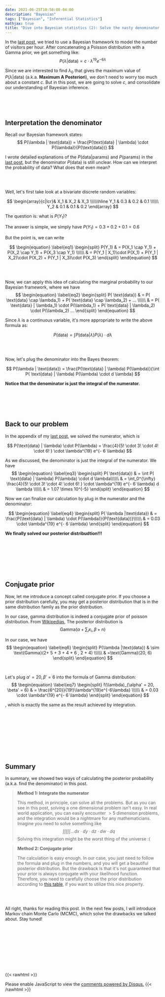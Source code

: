 ```yaml
---
date: 2021-06-25T10:58:08-04:00
description: "Bayesian"
tags: ["Bayesian", "Inferential Statistics"]
mathjax: true
title: "Dive into Bayesian statistics (2): Solve the nasty denominator!"
---
```



In the [last post](https://jasontan-code.github.io/blog/bayesian-1/), we tried to use a Bayesian framework to model the number of visitors per hour. After concatenating a Poisson distribution with a Gamma prior, we get something like: 
$$
P(\lambda | \text{data}) = c \cdot \lambda^{19} e^{-6\lambda}
$$

Since we are interested to find $\lambda_0$ that gives the maximum value of $P(\lambda | \text{data})$ (a.k.a. **Maximum A Posteriori**), we don't need to worry too much about a constant $c$. But in this post, we are going to solve $c$, and consolidate our understanding of Bayesian inference.

&nbsp;  
&nbsp;  
&nbsp;  


## Interpretation the denominator

Recall our Bayesian framework states:
$$
P(\lambda | \text{data}) = \frac{P(\text{data} | \lambda) \cdot P(\lambda)}{P(\text{data})}
$$

I wrote detailed explanations of the $P(\text{data} | \text{params})$ and $P(\text{params})$ in the [last post](https://jasontan-code.github.io/blog/bayesian-1/), but the denominator $P(\text{data})$ is still unclear. How can we interpret the probability of data? What does that even mean?

&nbsp;  
&nbsp;  

Well, let's first take look at a bivariate discrete random variables:

$$
\begin{array}{c|lcr}& X_1 & X_2 & X_3 
\\\\\\hline Y_1 & 0.3 & 0.2 & 0.1  \\\\\\
Y_2 & 0.1 & 0.1 & 0.2  \end{array} 
$$

The question is: what is $P(Y_1)$? 

The answer is simple, we simply have $P(Y_1) = 0.3 + 0.2 + 0.1 = 0.6$

But the point is, we can write

$$
\begin{equation} \label{eq1}
\begin{split}
P(Y_1) & =  P(X_1 \cap Y_1) + P(X_2 \cap Y_1) + P(X_3 \cap Y_1) \\\\\\
 & = P(Y_1 | X_1)\cdot P(X_1) + P(Y_1 | X_2)\cdot P(X_2)  + P(Y_1 | X_3)\cdot P(X_3) 
\end{split}
\end{equation}
$$

&nbsp;  
&nbsp;  

Now, we can apply this idea of calculating the marginal probability to our Bayesian framework, where we have 
$$
\begin{equation} \label{eq2}
\begin{split}
P( \text{data}) & = P( \text{data} \cap \lambda_1) + P( \text{data} \cap \lambda_2) + ... \\\\\\
 & = P( \text{data} | \lambda_1) \cdot P(\lambda_1) + P( \text{data} | \lambda_2) \cdot P(\lambda_2) ...
\end{split}
\end{equation}
$$



Since $\lambda$ is a continuous variable, it's more appropriate to write the above formula as:

$$
P( \text{data}) = \int P( \text{data} | \lambda) P(\lambda)  \cdot  d \lambda
$$


&nbsp;  
&nbsp;  

Now, let's plug the denominator into the Bayes theorem: 

$$
P(\lambda | \text{data}) = \frac{P(\text{data} | \lambda) P(\lambda)}{\int P( \text{data} | \lambda) P(\lambda)  \cdot  d \lambda}
$$

**Notice that the denominator is just the integral of the numerator.**

&nbsp;  
&nbsp;  
&nbsp;  
&nbsp;  






## Back to our problem

In the appendix of my [last post](https://jasontan-code.github.io/blog/bayesian-1/), we solved the numerator, which is 

$$
P(\text{data} | \lambda) \cdot P(\lambda)  =  \frac{4}{5! \cdot 3! \cdot 4! \cdot 6! } \cdot \lambda^{19} e^{- 6 \lambda}
$$

As we discussed, the denominator is just the integral of the numerator. We have 
$$
\begin{equation} \label{eq3}
\begin{split}
P( \text{data}) & =  \int P( \text{data} | \lambda) P(\lambda)  \cdot  d \lambda\\\\\\
 & = \int_0^{\infty} \frac{4}{5! \cdot 3! \cdot 4! \cdot 6! } \cdot \lambda^{19} e^{- 6 \lambda} d \lambda \\\\\\
 & = 1.07 \times 10^{-5}
\end{split}
\end{equation}
$$


Now we can finalize our calculation by plug in the numerator and the denominator:

$$
\begin{equation} \label{eq4}
\begin{split}
P( \lambda  |\text{data}) & =  \frac{P(\text{data} | \lambda) \cdot P(\lambda)}{P(\text{data})}\\\\\\
 & = 0.03 \cdot \lambda^{19} e^{- 6 \lambda}
\end{split}
\end{equation}
$$


**We finally solved our posterior distribudtion!!!**


&nbsp;  
&nbsp;  
&nbsp;  
&nbsp;  
&nbsp;  
&nbsp;  

## Conjugate prior

Now, let me introduce a concept called conjugate prior. If you choose a prior distribution carefully, you may get a posterior distribution that is in the same distribution family as the prior distribution. 


In our case, gamma distribution is indeed a conjugate prior of poisson distribution. From [Wikipedias](https://en.wikipedia.org/wiki/Gamma_distribution), The posterior distribution is 
$$\text{Gamma}(\alpha + \sum_i x_i , \beta + n)$$

In our case, we have 
$$
\begin{equation} \label{eq6}
\begin{split}
P(\lambda |\text{data}) & \sim \text{Gamma}(2+ 5 + 3 + 4 + 6 , 2 + 4) \\\\\\
 & =\text{Gamma}(20, 6)
\end{split}
\end{equation}
$$

&nbsp;  

Let's plug $\alpha' = 20, \beta' = 6$ into the formula of Gamma distribution:
$$
\begin{equation} \label{eq7}
\begin{split}
f(\lambda)_{\alpha' = 20, \beta' = 6} & = \frac{6^{20}}{19!}\lambda^{19}e^{-6\lambda} \\\\\\
& = 0.03 \cdot \lambda^{19} e^{- 6 \lambda}
\end{split}
\end{equation}
$$

, which is exactly the same as the result achieved by integration.



&nbsp;  
&nbsp;  
&nbsp;  
&nbsp;  
&nbsp;  
&nbsp;  
&nbsp;  
&nbsp;  

## Summary

In summary, we showed two ways of calculating the posterior probability (a.k.a. find the denominator) in this post. 

> **Method 1: Integrate the numerator** 
> 
> This method, in principle, can solve all the problems. But as you can see in this post, solving a one dimensional problem isn't easy. In real world application, you can easily encounter $> 5$ dimension problems, and the integration would be a nightmare for any mathematicians. Imagine you need to solve something like $$\int \int \int \int \int ... dx \cdot dy \cdot dz \cdot dw \cdot dq$$
> Solving this integration might be the worst thing of the universe :( 


> **Method 2: Conjugate prior**
>
> The calculation is easy enough. In our case, you just need to follow the formula and plug in the numbers, and you will get a beautiful posterior distribution. But the drawback is that it's not guaranteed that your prior is always conjugate with your likelihood function. Therefore, you need to carefully choose the prior distribution according to [this table](https://en.wikipedia.org/wiki/Conjugate_prior#Table_of_conjugate_distributions), if you want to utilize this nice property.


&nbsp;  
&nbsp;  

All right, thanks for reading this post. In the next few posts, I will introduce Markov chain Monte Carlo (MCMC), which solve the drawbacks we talked about. Stay tuned!

&nbsp;  
&nbsp;  
&nbsp;  
&nbsp;  
&nbsp;  
&nbsp;  
&nbsp;  
&nbsp;  

{{< rawhtml >}}
<div id="disqus_thread"></div>
<script>
    /**
    *  RECOMMENDED CONFIGURATION VARIABLES: EDIT AND UNCOMMENT THE SECTION BELOW TO INSERT DYNAMIC VALUES FROM YOUR PLATFORM OR CMS.
    *  LEARN WHY DEFINING THESE VARIABLES IS IMPORTANT: https://disqus.com/admin/universalcode/#configuration-variables    */
    /*
    var disqus_config = function () {
    this.page.url = PAGE_URL;  // Replace PAGE_URL with your page's canonical URL variable
    this.page.identifier = PAGE_IDENTIFIER; // Replace PAGE_IDENTIFIER with your page's unique identifier variable
    };
    */
    (function() { // DON'T EDIT BELOW THIS LINE
    var d = document, s = d.createElement('script');
    s.src = 'https://taotaotancomments.disqus.com/embed.js';
    s.setAttribute('data-timestamp', +new Date());
    (d.head || d.body).appendChild(s);
    })();
</script>
<noscript>Please enable JavaScript to view the <a href="https://disqus.com/?ref_noscript">comments powered by Disqus.</a></noscript>
{{< /rawhtml >}}















